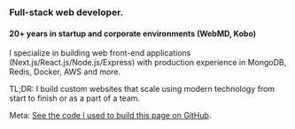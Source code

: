 ### Full-stack web developer.

#### 20+ years in startup and corporate environments (WebMD, Kobo)

I specialize in building web front-end applications (Next.js/React.js/Node.js/Express) with production experience in MongoDB, Redis, Docker, AWS and more.

TL;DR: I build custom websites that scale using modern technology from start to finish or as a part of a team.

Meta: [See the code I used to build this page on GitHub](https://github.com/dmitrizzle/dev).
